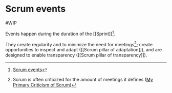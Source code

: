 # Scrum events
#WIP 

Events happen during the duration of the [[Sprint]][^1].

They create regularity and to minimize the need for meetings[^2]; create opportunities to inspect and adapt ([[Scrum pillar of adaptation]]), and are designed to enable transparency ([[Scrum pillar of transparency]]).

[^1]: [Scrum events](https://scrumguides.org/scrum-guide.html#scrum-events)
[^2]: Scrum is often criticized for the amount of meetings it defines ([My Primary Criticism of Scrum](https://www.mountaingoatsoftware.com/blog/my-primary-criticism-of-scrum))